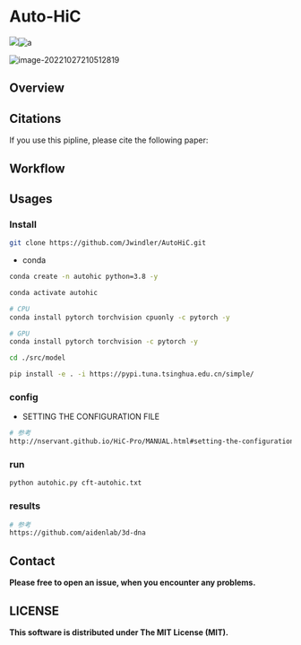 # Auto-HiC

![](https://img.shields.io/badge/release-v0.8.19-blue)![a](https://img.shields.io/badge/license-MIT-brightgreen)




![image-20221027210512819](https://swindler-typora.oss-cn-chengdu.aliyuncs.com/typora_imgs/image-20221027210512819.png)



## Overview





## Citations

If you use this pipline, please cite the following paper:



## Workflow





## Usages

### Install

```sh
git clone https://github.com/Jwindler/AutoHiC.git
```



- conda

```sh
conda create -n autohic python=3.8 -y

conda activate autohic

# CPU
conda install pytorch torchvision cpuonly -c pytorch -y

# GPU
conda install pytorch torchvision -c pytorch -y

cd ./src/model

pip install -e . -i https://pypi.tuna.tsinghua.edu.cn/simple/
```



### config

- SETTING THE CONFIGURATION FILE

```sh
# 参考
http://nservant.github.io/HiC-Pro/MANUAL.html#setting-the-configuration-file
```



### run

```sh
python autohic.py cft-autohic.txt
```





### results

```sh
# 参考
https://github.com/aidenlab/3d-dna
```







## Contact

**Please free to open an issue, when you encounter any problems.**





## LICENSE

**This software is distributed under The MIT License (MIT).**

